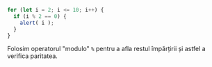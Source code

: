 ```js run demo
for (let i = 2; i <= 10; i++) {
  if (i % 2 == 0) {
    alert( i );
  }
}
```

Folosim operatorul "modulo" `%` pentru a afla restul împărțirii și astfel a verifica paritatea.
